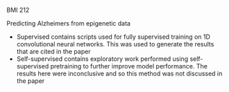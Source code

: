 BMI 212

Predicting Alzheimers from epigenetic data

- Supervised contains scripts used for fully supervised training on 1D convolutional neural networks. This was used to generate the results that are cited in the paper
- Self-supervised contains exploratory work performed using self-supervised pretraining to further improve model performance. The results here were inconclusive and so this method was not discussed in the paper
